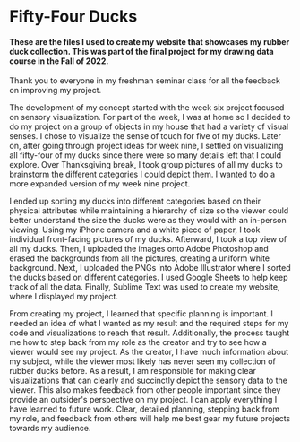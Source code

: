 # Fifty-Four Ducks

#### These are the files I used to create my website that showcases my rubber duck collection. This was part of the final project for my drawing data course in the Fall of 2022.

Thank you to everyone in my freshman seminar class for all the feedback on improving my project.

The development of my concept started with the week six project focused on sensory visualization. For part of the week, I was at home so I decided to do my project on a group of objects in my house that had a variety of visual senses. I chose to visualize the sense of touch for five of my ducks. Later on, after going through project ideas for week nine, I settled on visualizing all fifty-four of my ducks since there were so many details left that I could explore. Over Thanksgiving break, I took group pictures of all my ducks to brainstorm the different categories I could depict them. I wanted to do a more expanded version of my week nine project.

I ended up sorting my ducks into different categories based on their physical attributes while maintaining a hierarchy of size so the viewer could better understand the size the ducks were as they would with an in-person viewing. Using my iPhone camera and a white piece of paper, I took individual front-facing pictures of my ducks. Afterward, I took a top view of all my ducks. Then, I uploaded the images onto Adobe Photoshop and erased the backgrounds from all the pictures, creating a uniform white background. Next, I uploaded the PNGs into Adobe Illustrator where I sorted the ducks based on different categories. I used Google Sheets to help keep track of all the data. Finally, Sublime Text was used to create my website, where I displayed my project.

From creating my project, I learned that specific planning is important. I needed an idea of what I wanted as my result and the required steps for my code and visualizations to reach that result. Additionally, the process taught me how to step back from my role as the creator and try to see how a viewer would see my project. As the creator, I have much information about my subject, while the viewer most likely has never seen my collection of rubber ducks before. As a result, I am responsible for making clear visualizations that can clearly and succinctly depict the sensory data to the viewer. This also makes feedback from other people important since they provide an outsider's perspective on my project. I can apply everything I have learned to future work. Clear, detailed planning, stepping back from my role, and feedback from others will help me best gear my future projects towards my audience.

